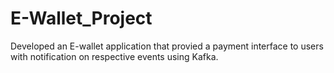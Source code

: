 # E-Wallet_Project
Developed an E-wallet application that provied a payment interface to users with notification on respective events using Kafka.
